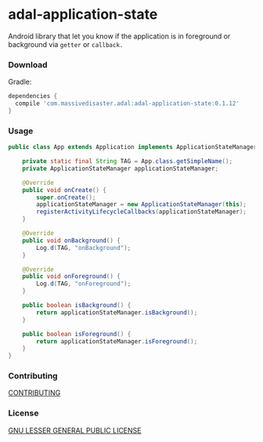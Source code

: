 # adal-application-state
Android library that let you know if the application is in foreground or background via `getter` or `callback.` 

### Download
Gradle:

```gradle
dependencies {
  compile 'com.massivedisaster.adal:adal-application-state:0.1.12'
}
```

### Usage
```java
public class App extends Application implements ApplicationStateManager.BackAndForegroundListener {

    private static final String TAG = App.class.getSimpleName();
    private ApplicationStateManager applicationStateManager;

    @Override
    public void onCreate() {
        super.onCreate();
        applicationStateManager = new ApplicationStateManager(this);
        registerActivityLifecycleCallbacks(applicationStateManager);
    }

    @Override
    public void onBackground() {
        Log.d(TAG, "onBackground");
    }

    @Override
    public void onForeground() {
        Log.d(TAG, "onForeground");
    }

    public boolean isBackground() {
        return applicationStateManager.isBackground();
    }

    public boolean isForeground() {
        return applicationStateManager.isForeground();
    }
}
```

### Contributing
[CONTRIBUTING](../CONTRIBUTING.md)

### License
[GNU LESSER GENERAL PUBLIC LICENSE](../LICENSE.md)